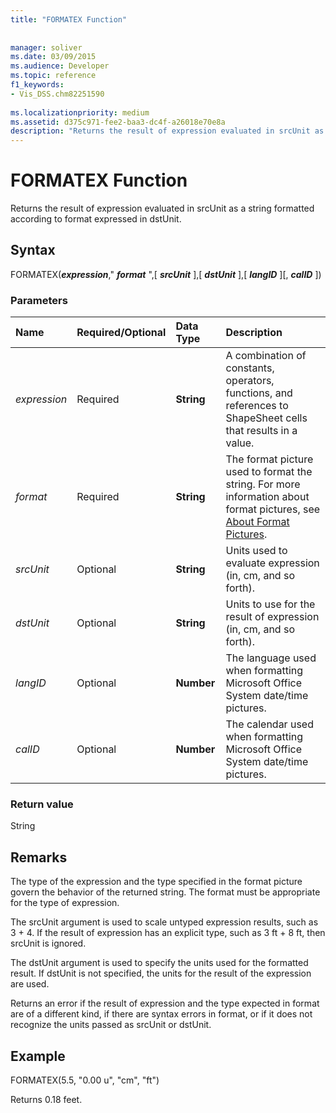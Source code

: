 ```yaml
---
title: "FORMATEX Function"
 
 
manager: soliver
ms.date: 03/09/2015
ms.audience: Developer
ms.topic: reference
f1_keywords:
- Vis_DSS.chm82251590
 
ms.localizationpriority: medium
ms.assetid: d375c971-fee2-baa3-dc4f-a26018e70e8a
description: "Returns the result of expression evaluated in srcUnit as a string formatted according to format expressed in dstUnit."
---
```


# FORMATEX Function

Returns the result of expression evaluated in srcUnit as a string formatted according to format expressed in dstUnit.
  
## Syntax

FORMATEX(***expression***," ***format*** ",[ ***srcUnit*** ],[ ***dstUnit*** ],[ ***langID*** ][, ***calID*** ])
  
### Parameters

|**Name**|**Required/Optional**|**Data Type**|**Description**|
|:-----|:-----|:-----|:-----|
| *expression* <br/> |Required  <br/> |**String** <br/> |A combination of constants, operators, functions, and references to ShapeSheet cells that results in a value. |
| *format* <br/> |Required  <br/> |**String** <br/> |The format picture used to format the string. For more information about format pictures, see [About Format Pictures](about-format-pictures.md). |
| *srcUnit* <br/> |Optional  <br/> |**String** <br/> | Units used to evaluate expression (in, cm, and so forth). |
| *dstUnit* <br/> |Optional  <br/> |**String** <br/> |Units to use for the result of expression (in, cm, and so forth). |
| *langID* <br/> |Optional  <br/> |**Number** <br/> |The language used when formatting Microsoft Office System date/time pictures. |
| *calID* <br/> |Optional  <br/> |**Number** <br/> |The calendar used when formatting Microsoft Office System date/time pictures. |

### Return value

String
  
## Remarks

The type of the expression and the type specified in the format picture govern the behavior of the returned string. The format must be appropriate for the type of expression.
  
The srcUnit argument is used to scale untyped expression results, such as 3 + 4. If the result of expression has an explicit type, such as 3 ft + 8 ft, then srcUnit is ignored.
  
The dstUnit argument is used to specify the units used for the formatted result. If dstUnit is not specified, the units for the result of the expression are used.
  
Returns an error if the result of expression and the type expected in format are of a different kind, if there are syntax errors in format, or if it does not recognize the units passed as srcUnit or dstUnit.
  
## Example

FORMATEX(5.5, "0.00 u", "cm", "ft")
  
Returns 0.18 feet.
  